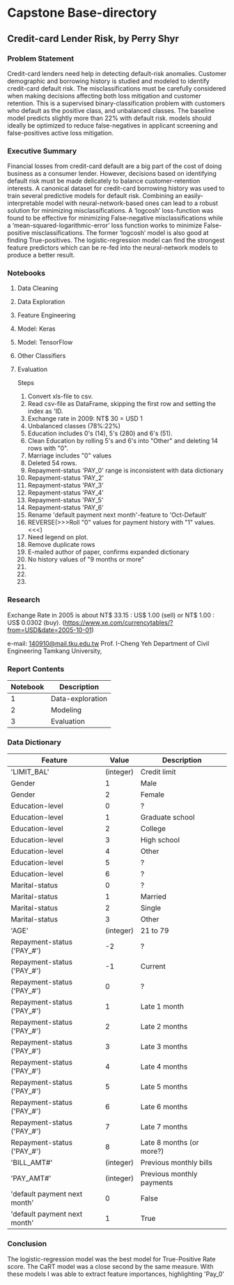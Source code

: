 
# Capstone Base-directory
## Credit-card Lender Risk, by Perry Shyr

### Problem Statement

   Credit-card lenders need help in detecting default-risk anomalies.   Customer demographic and borrowing history is studied and modeled to identify credit-card default risk.  The misclassifications must be carefully considered when making decisions affecting both loss mitigation and customer retention.  This is a supervised binary-classification problem with customers who default as the positive class, and unbalanced classes.  The baseline model predicts slightly more than 22% with default risk.  models should ideally be optimized to reduce false-negatives in applicant screening and false-positives active loss mitigation.
   
### Executive Summary
   
   Financial losses from credit-card default are a big part of the cost of doing business as a consumer lender.  However, decisions based on identifying default risk must be made delicately to balance customer-retention interests.  A canonical dataset for credit-card borrowing history was used to train several predictive models for default risk.  Combining an easily-interpretable model with neural-network-based ones can lead to a robust solution for minimizing misclassifications.  A ‘logcosh’ loss-function was found to be effective for minimizing False-negative misclassifications while a ‘mean-squared-logarithmic-error’ loss function works to minimize False-positive misclassifications.  The former ‘logcosh’ model is also good at finding True-positives.  The logistic-regression model can find the strongest feature predictors which can be re-fed into the neural-network models to produce a better result.
   
   
### Notebooks
1) Data Cleaning
2) Data Exploration
3) Feature Engineering
4) Model: Keras
5) Model: TensorFlow
6) Other Classifiers
7) Evaluation
   
   
   Steps
   01.  Convert xls-file to csv.
   02.  Read csv-file as DataFrame, skipping the first row and setting the index as 'ID.
   03.  Exchange rate in 2009: NT$ 30 = USD 1
   04.  Unbalanced classes (78%:22%)
   05.  Education includes 0's (14), 5's (280) and 6's (51).
   06.  Clean Education by rolling 5's and 6's into "Other" and deleting 14 rows with "0".
   07.  Marriage includes "0" values
   08.  Deleted 54 rows.
   09.  Repayment-status 'PAY_0' range is inconsistent with data dictionary
   10.  Repayment-status 'PAY_2'
   11.  Repayment-status 'PAY_3'
   12.  Repayment-status 'PAY_4'
   13.  Repayment-status 'PAY_5'
   14.  Repayment-status 'PAY_6'
   15.  Rename 'default payment next month'-feature to 'Oct-Default'
   16.    REVERSE(>>>Roll "0" values for payment history with "1" values.<<<)
   17.  Need legend on plot.
   18.  Remove duplicate rows
   19.  E-mailed author of paper, confirms expanded dictionary
   20.  No history values of "9 months or more"
   21.
   22.
   23.
   
   
### Research

Exchange Rate in 2005 is about NT$ 33.15 : US$ 1.00 (sell) or NT$ 1.00 : US$ 0.0302 (buy).
(https://www.xe.com/currencytables/?from=USD&date=2005-10-01)

   
e-mail: 140910@mail.tku.edu.tw
Prof. I-Cheng Yeh
Department of Civil Engineering
Tamkang University,


   
### Report Contents

| Notebook | Description |
| --- | --- |
| 1 | Data-exploration |
| 2 | Modeling |
| 3 | Evaluation |


### Data Dictionary   
   
| Feature | Value | Description |
| --- | --- | --- |
| 'LIMIT_BAL' | (integer) | Credit limit |
| Gender | 1 | Male |
| Gender | 2 | Female |
| Education-level | 0 | ? |
| Education-level | 1 | Graduate school |
| Education-level | 2 | College |
| Education-level | 3 | High school |
| Education-level | 4 | Other |
| Education-level | 5 | ? |
| Education-level | 6 | ? |
| Marital-status | 0 | ? |
| Marital-status | 1 | Married |
| Marital-status | 2 | Single |
| Marital-status | 3 | Other |
| 'AGE' | (integer) | 21 to 79 |
| Repayment-status ('PAY_#') | -2 | ? |
| Repayment-status ('PAY_#') | -1 | Current |
| Repayment-status ('PAY_#') | 0 | ? |
| Repayment-status ('PAY_#') | 1 | Late 1 month |
| Repayment-status ('PAY_#') | 2 | Late 2 months |
| Repayment-status ('PAY_#') | 3 | Late 3 months |
| Repayment-status ('PAY_#') | 4 | Late 4 months |
| Repayment-status ('PAY_#') | 5 | Late 5 months |
| Repayment-status ('PAY_#') | 6 | Late 6 months |
| Repayment-status ('PAY_#') | 7 | Late 7 months |
| Repayment-status ('PAY_#') | 8 | Late 8 months (or more?) |
| 'BILL_AMT#' | (integer) | Previous monthly bills |
| 'PAY_AMT#' | (integer) | Previous monthly payments |
| 'default payment next month' | 0 | False |
| 'default payment next month' | 1 | True |



### Conclusion
   The logistic-regression model was the best model for True-Positive Rate score.  The CaRT model was a close second by the same measure.  With these models I was able to extract feature importances, highlighting 'Pay_0'
